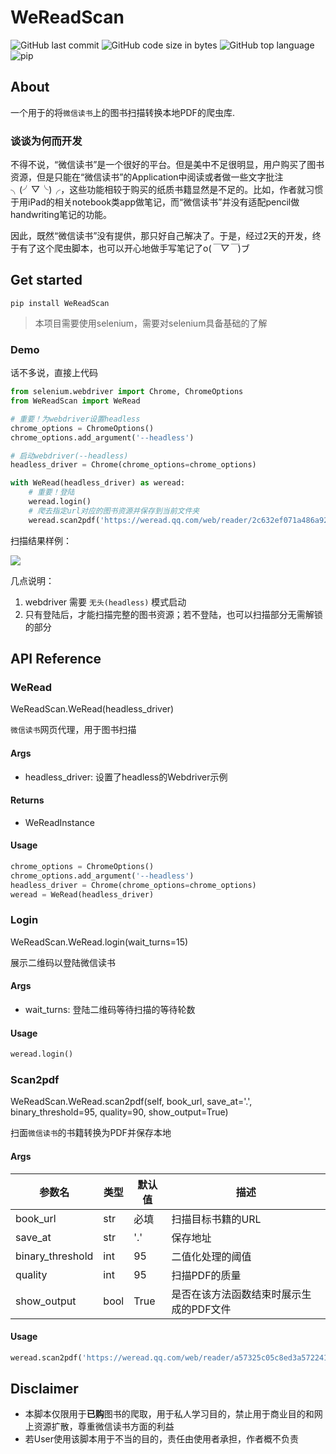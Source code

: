 # WeReadScan

![GitHub last commit](https://img.shields.io/github/last-commit/Algebra-FUN/WeReadScan?style=flat-square) ![GitHub code size in bytes](https://img.shields.io/github/languages/code-size/Algebra-FUN/WeReadScan?style=flat-square) ![GitHub top language](https://img.shields.io/github/languages/top/Algebra-FUN/WeReadScan?style=flat-square)![pip](https://img.shields.io/badge/pip-0.6.7-blue)

## About

一个用于的将`微信读书`上的图书扫描转换本地PDF的爬虫库.

### 谈谈为何而开发

不得不说，“微信读书”是一个很好的平台。但是美中不足很明显，用户购买了图书资源，但是只能在“微信读书”的Application中阅读或者做一些文字批注╮(╯▽╰)╭，这些功能相较于购买的纸质书籍显然是不足的。比如，作者就习惯于用iPad的相关notebook类app做笔记，而“微信读书”并没有适配pencil做handwriting笔记的功能。

因此，既然“微信读书”没有提供，那只好自己解决了。于是，经过2天的开发，终于有了这个爬虫脚本，也可以开心地做手写笔记了o(*￣▽￣*)ブ

## Get started

```
pip install WeReadScan
```

> 本项目需要使用selenium，需要对selenium具备基础的了解

### Demo

话不多说，直接上代码

```python
from selenium.webdriver import Chrome, ChromeOptions
from WeReadScan import WeRead

# 重要！为webdriver设置headless
chrome_options = ChromeOptions()
chrome_options.add_argument('--headless')

# 启动webdriver(--headless)
headless_driver = Chrome(chrome_options=chrome_options)

with WeRead(headless_driver) as weread:
    # 重要！登陆
    weread.login()
    # 爬去指定url对应的图书资源并保存到当前文件夹
    weread.scan2pdf('https://weread.qq.com/web/reader/2c632ef071a486a92c60226')
```

扫描结果样例：

![](https://github.com/Algebra-FUN/WeReadScan/blob/master/example/sample.png?raw=true)

几点说明：

1. webdriver 需要 `无头(headless)` 模式启动
2. 只有登陆后，才能扫描完整的图书资源；若不登陆，也可以扫描部分无需解锁的部分

## API Reference

### WeRead

WeReadScan.WeRead(headless_driver)

`微信读书`网页代理，用于图书扫描

#### Args

- headless_driver:	设置了headless的Webdriver示例


#### Returns

- WeReadInstance

#### Usage
```python
chrome_options = ChromeOptions()
chrome_options.add_argument('--headless')
headless_driver = Chrome(chrome_options=chrome_options)
weread = WeRead(headless_driver)
```

### Login

WeReadScan.WeRead.login(wait_turns=15)

展示二维码以登陆微信读书

#### Args

- wait_turns:	登陆二维码等待扫描的等待轮数

#### Usage

```python
weread.login()
```

### Scan2pdf

WeReadScan.WeRead.scan2pdf(self, book_url, save_at='.', binary_threshold=95, quality=90, show_output=True)

扫面`微信读书`的书籍转换为PDF并保存本地

#### Args

| 参数名           | 类型 | 默认值 | 描述                                    |
| ---------------- | ---- | ------ | --------------------------------------- |
| book_url         | str  | 必填   | 扫描目标书籍的URL                       |
| save_at          | str  | '.'    | 保存地址                                |
| binary_threshold | int  | 95     | 二值化处理的阈值                        |
| quality          | int  | 95     | 扫描PDF的质量                           |
| show_output      | bool | True   | 是否在该方法函数结束时展示生成的PDF文件 |

#### Usage
```python
weread.scan2pdf('https://weread.qq.com/web/reader/a57325c05c8ed3a57224187kc81322c012c81e728d9d180')
```

## Disclaimer

- 本脚本仅限用于**已购**图书的爬取，用于私人学习目的，禁止用于商业目的和网上资源扩散，尊重微信读书方面的利益
- 若User使用该脚本用于不当的目的，责任由使用者承担，作者概不负责
